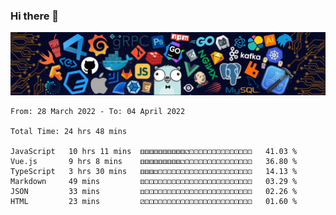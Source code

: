 ### Hi there 👋

![R](image/20220304/header_.bzdxkhl6c94.webp)
<!--
**HelloAndyZhang/HelloAndyZhang** is a ✨ _special_ ✨ repository because its `README.md` (this file) appears on your GitHub profile.

Here are some ideas to get you started:

- 🔭 I’m currently working on ...
- 🌱 I’m currently learning ...
- 👯 I’m looking to collaborate on ...
- 🤔 I’m looking for help with ...
- 💬 Ask me about ...
- 📫 How to reach me: ...
- 😄 Pronouns: ...
- ⚡ Fun fact: ...
-->

<!-- ![Anurag's GitHub stats](https://github-readme-stats.vercel.app/api?username=HelloAndyZhang&theme=cobalt) -->

<!-- ![Top Langs](https://github-readme-stats.vercel.app/api/top-langs/?username=HelloAndyZhang&layout=compact) -->


<!-- ![Ashutosh's github activity graph](https://activity-graph.herokuapp.com/graph?username=HelloAndyZhang&theme=rogue)  -->



<!--START_SECTION:waka-->

```text
From: 28 March 2022 - To: 04 April 2022

Total Time: 24 hrs 48 mins

JavaScript   10 hrs 11 mins  ⚅⚅⚅⚅⚅⚅⚅⚅⚅⚅⚁⚀⚀⚀⚀⚀⚀⚀⚀⚀⚀⚀⚀⚀⚀   41.03 %
Vue.js       9 hrs 8 mins    ⚅⚅⚅⚅⚅⚅⚅⚅⚅⚁⚀⚀⚀⚀⚀⚀⚀⚀⚀⚀⚀⚀⚀⚀⚀   36.80 %
TypeScript   3 hrs 30 mins   ⚅⚅⚅⚃⚀⚀⚀⚀⚀⚀⚀⚀⚀⚀⚀⚀⚀⚀⚀⚀⚀⚀⚀⚀⚀   14.13 %
Markdown     49 mins         ⚄⚀⚀⚀⚀⚀⚀⚀⚀⚀⚀⚀⚀⚀⚀⚀⚀⚀⚀⚀⚀⚀⚀⚀⚀   03.29 %
JSON         33 mins         ⚃⚀⚀⚀⚀⚀⚀⚀⚀⚀⚀⚀⚀⚀⚀⚀⚀⚀⚀⚀⚀⚀⚀⚀⚀   02.26 %
HTML         23 mins         ⚂⚀⚀⚀⚀⚀⚀⚀⚀⚀⚀⚀⚀⚀⚀⚀⚀⚀⚀⚀⚀⚀⚀⚀⚀   01.60 %
```

<!--END_SECTION:waka-->
